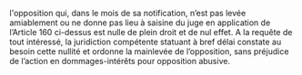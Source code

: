 l'opposition qui, dans le mois de sa notification, n’est pas levée amiablement ou ne
donne pas lieu à saisine du juge en application de l’Article 160 ci-dessus est nulle de plein
droit et de nul effet. A la requête de tout intéressé, la juridiction compétente statuant à bref
délai constate au besoin cette nullité et ordonne la mainlevée de l’opposition, sans préjudice
de l’action en dommages-intérêts pour opposition abusive.